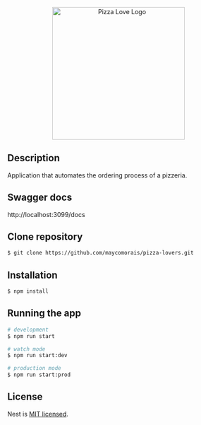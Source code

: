 <p align="center">
  <img src="https://cf.shopee.com.br/file/14ad2eae689ac924f4c9ba6cd6ea8706" width="300" alt="Pizza Love Logo" />
</p>


## Description

Application that automates the ordering process of a pizzeria.

## Swagger docs

http://localhost:3099/docs

## Clone repository

```bash
$ git clone https://github.com/maycomorais/pizza-lovers.git
```

## Installation

```bash
$ npm install
```

## Running the app

```bash
# development
$ npm run start

# watch mode
$ npm run start:dev

# production mode
$ npm run start:prod
```


## License

Nest is [MIT licensed](LICENSE).

